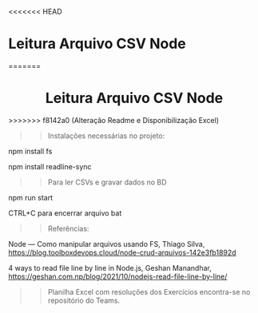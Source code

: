 <<<<<<< HEAD
<h1>Leitura Arquivo CSV Node</h1>
=======
<h1 align="center">Leitura Arquivo CSV Node</h1>
>>>>>>> f8142a0 (Alteração Readme e Disponibilização Excel)

>> Instalações necessárias no projeto:

npm install fs

npm install readline-sync

>> Para ler CSVs e gravar dados no BD

npm run start

CTRL+C para encerrar arquivo bat

>> Referências:

Node — Como manipular arquivos usando FS, Thiago Silva, <https://blog.toolboxdevops.cloud/node-crud-arquivos-142e3fb1892d>

4 ways to read file line by line in Node.js, Geshan Manandhar, <https://geshan.com.np/blog/2021/10/nodejs-read-file-line-by-line/>

>> Planilha Excel com resoluções dos Exercícios encontra-se no repositório do Teams.
